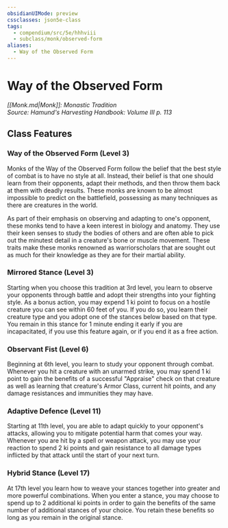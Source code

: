 ```yaml
---
obsidianUIMode: preview
cssclasses: json5e-class
tags:
  - compendium/src/5e/hhhviii
  - subclass/monk/observed-form
aliases:
  - Way of the Observed Form
---
```

# Way of the Observed Form
*[[Monk.md\|Monk]]: Monastic Tradition*  
*Source: Hamund's Harvesting Handbook: Volume III p. 113*  


## Class Features

### Way of the Observed Form (Level 3)

Monks of the Way of the Observed Form follow the belief that the best style of combat is to have no style at all. Instead, their belief is that one should learn from their opponents, adapt their methods, and then throw them back at them with deadly results. These monks are known to be almost impossible to predict on the battlefield, possessing as many techniques as there are creatures in the world.

As part of their emphasis on observing and adapting to one's opponent, these monks tend to have a keen interest in biology and anatomy. They use their keen senses to study the bodies of others and are often able to pick out the minutest detail in a creature's bone or muscle movement. These traits make these monks renowned as warriorscholars that are sought out as much for their knowledge as they are for their martial ability.

### Mirrored Stance (Level 3)

Starting when you choose this tradition at 3rd level, you learn to observe your opponents through battle and adopt their strengths into your fighting style. As a bonus action, you may expend 1 ki point to focus on a hostile creature you can see within 60 feet of you. If you do so, you learn their creature type and you adopt one of the stances below based on that type. You remain in this stance for 1 minute ending it early if you are incapacitated, if you use this feature again, or if you end it as a free action.

### Observant Fist (Level 6)

Beginning at 6th level, you learn to study your opponent through combat. Whenever you hit a creature with an unarmed strike, you may spend 1 ki point to gain the benefits of a successful "Appraise" check on that creature as well as learning that creature's Armor Class, current hit points, and any damage resistances and immunities they may have.

### Adaptive Defence (Level 11)

Starting at 11th level, you are able to adapt quickly to your opponent's attacks, allowing you to mitigate potential harm that comes your way. Whenever you are hit by a spell or weapon attack, you may use your reaction to spend 2 ki points and gain resistance to all damage types inflicted by that attack until the start of your next turn.

### Hybrid Stance (Level 17)

At 17th level you learn how to weave your stances together into greater and more powerful combinations. When you enter a stance, you may choose to spend up to 2 additional ki points in order to gain the benefits of the same number of additional stances of your choice. You retain these benefits so long as you remain in the original stance.
